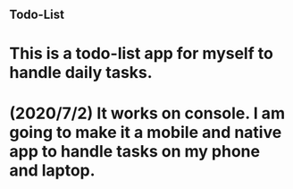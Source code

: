 ## Todo-List

# This is a todo-list app for myself to handle daily tasks.

# (2020/7/2) It works on console. I am going to make it a mobile and native app to handle tasks on my phone and laptop.
